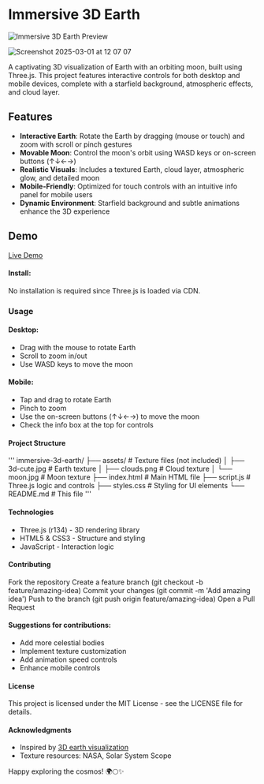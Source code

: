 # Immersive 3D Earth

![Immersive 3D Earth Preview](preview.gif)

![Screenshot 2025-03-01 at 12 07 07](https://github.com/user-attachments/assets/21b6600b-7334-434b-a300-48fb09ed6857)

A captivating 3D visualization of Earth with an orbiting moon, built using Three.js. This project features interactive controls for both desktop and mobile devices, complete with a starfield background, atmospheric effects, and cloud layer.

## Features

- **Interactive Earth**: Rotate the Earth by dragging (mouse or touch) and zoom with scroll or pinch gestures
- **Movable Moon**: Control the moon's orbit using WASD keys or on-screen buttons (↑↓←→)
- **Realistic Visuals**: Includes a textured Earth, cloud layer, atmospheric glow, and detailed moon
- **Mobile-Friendly**: Optimized for touch controls with an intuitive info panel for mobile users
- **Dynamic Environment**: Starfield background and subtle animations enhance the 3D experience

## Demo

[Live Demo](https://edisedis777.github.io/earth/)


#### Install:
No installation is required since Three.js is loaded via CDN.

### Usage

#### Desktop:
* Drag with the mouse to rotate Earth
* Scroll to zoom in/out
* Use WASD keys to move the moon

#### Mobile:
* Tap and drag to rotate Earth
* Pinch to zoom
* Use the on-screen buttons (↑↓←→) to move the moon
* Check the info box at the top for controls

#### Project Structure
'''
immersive-3d-earth/
├── assets/          # Texture files (not included)
│   ├── 3d-cute.jpg  # Earth texture
│   ├── clouds.png   # Cloud texture
│   └── moon.jpg     # Moon texture
├── index.html       # Main HTML file
├── script.js        # Three.js logic and controls
├── styles.css       # Styling for UI elements
└── README.md        # This file
'''
#### Technologies
* Three.js (r134) - 3D rendering library
* HTML5 & CSS3 - Structure and styling
* JavaScript - Interaction logic

#### Contributing
Fork the repository
Create a feature branch (git checkout -b feature/amazing-idea)
Commit your changes (git commit -m 'Add amazing idea')
Push to the branch (git push origin feature/amazing-idea)
Open a Pull Request


#### Suggestions for contributions:
* Add more celestial bodies
* Implement texture customization
* Add animation speed controls
* Enhance mobile controls

#### License
This project is licensed under the MIT License - see the LICENSE file for details.

#### Acknowledgments
* Inspired by [3D earth visualization](https://jsdev.space/immersive-3d-earth/)
* Texture resources: NASA, Solar System Scope

Happy exploring the cosmos! 🌍🌕✨
